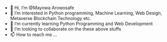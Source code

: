 - 👋 Hi, I’m @Mayowa Arowosafe
- 👀 I’m interested in Python programming, Machine Learning, Web Design, Metaverse Blockchain Technology etc.
- 🌱 I’m currently learning Python Programming and Web Development
- 💞️ I’m looking to collaborate on the these above stuffs
- 📫 How to reach me ...

<!---
maymos/maymos is a ✨ special ✨ repository because its `README.md` (this file) appears on your GitHub profile.
You can click the Preview link to take a look at your changes.
--->

